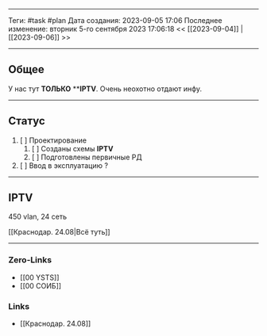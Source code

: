 ___
Теги: #task #plan
Дата создания: 2023-09-05 17:06 
Последнее изменение: вторник 5-го сентября 2023 17:06:18
<< [[2023-09-04]] | [[2023-09-06]] >> 
___
## Общее

У нас тут **ТОЛЬКО** ****IPTV**. Очень неохотно отдают инфу.

---
## Статус

1. [ ] Проектирование
	1. [ ] Созданы схемы **IPTV**
	2. [ ] Подготовлены первичные РД
2. [ ] Ввод в эксплуатацию ?

___
## IPTV

450 vlan, 24 сеть

[[Краснодар. 24.08|Всё туть]]

----


### Zero-Links
- [[00 YSTS]]
- [[00  СОИБ]]

### Links
- [[Краснодар. 24.08]]